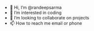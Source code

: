 - 👋 Hi, I’m @randeepsarma
- 👀 I’m interested in coding
- 💞️ I’m looking to collaborate on projects
- 📫 How to reach me email or phone

<!---
randeepsarma/randeepsarma is a ✨ special ✨ repository because its `README.md` (this file) appears on your GitHub profile.
You can click the Preview link to take a look at your changes.
--->

